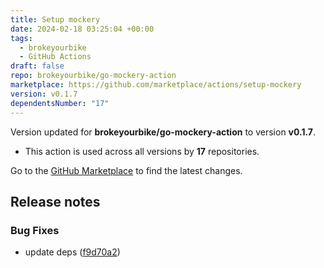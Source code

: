 ```yaml
---
title: Setup mockery
date: 2024-02-18 03:25:04 +00:00
tags:
  - brokeyourbike
  - GitHub Actions
draft: false
repo: brokeyourbike/go-mockery-action
marketplace: https://github.com/marketplace/actions/setup-mockery
version: v0.1.7
dependentsNumber: "17"
---
```



Version updated for **brokeyourbike/go-mockery-action** to version **v0.1.7**.
- This action is used across all versions by **17** repositories.

Go to the [GitHub Marketplace](https://github.com/marketplace/actions/setup-mockery) to find the latest changes.

## Release notes



### Bug Fixes

* update deps ([f9d70a2](https://www.github.com/brokeyourbike/go-mockery-action/commit/f9d70a2cf0b09a5fdec2ece96a8f4146078cd723))

